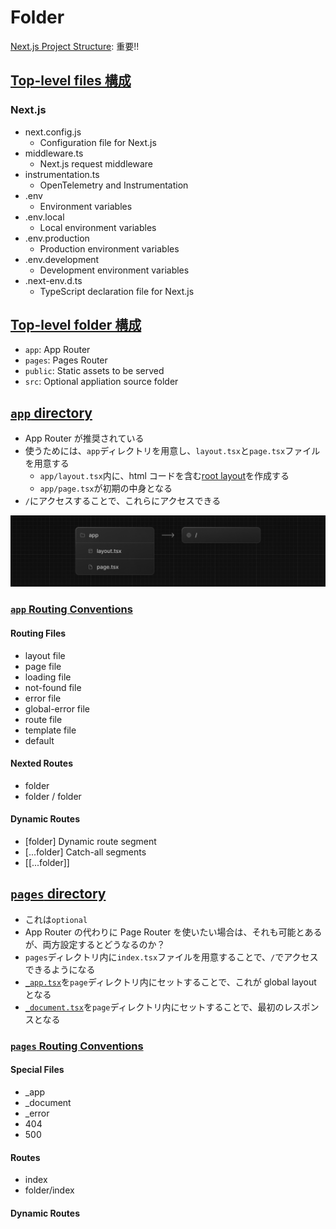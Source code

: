 # Folder

[Next.js Project Structure](https://nextjs.org/docs/getting-started/project-structure): 重要!!

## [Top-level files 構成](https://nextjs.org/docs/getting-started/project-structure)

### Next.js

- next.config.js
  - Configuration file for Next.js
- middleware.ts
  - Next.js request middleware
- instrumentation.ts
  - OpenTelemetry and Instrumentation
- .env
  - Environment variables
- .env.local
  - Local environment variables
- .env.production
  - Production environment variables
- .env.development
  - Development environment variables
- .next-env.d.ts
  - TypeScript declaration file for Next.js

## [Top-level folder 構成](https://nextjs.org/docs/getting-started/project-structure#top-level-folders)

- `app`: App Router
- `pages`: Pages Router
- `public`: Static assets to be served
- `src`: Optional appliation source folder

## [`app` directory](https://nextjs.org/docs/getting-started/installation#the-app-directory)

- App Router が推奨されている
- 使うためには、`app`ディレクトリを用意し、`layout.tsx`と`page.tsx`ファイルを用意する
  - `app/layout.tsx`内に、html コードを含む[root layout](https://nextjs.org/docs/app/building-your-application/routing/pages-and-layouts#root-layout-required)を作成する
  - `app/page.tsx`が初期の中身となる
- `/`にアクセスすることで、これらにアクセスできる

![app direcotry](../../../../images/nextjs-app-directory.png 'app directory')

### [`app` Routing Conventions](https://nextjs.org/docs/getting-started/project-structure#app-routing-conventions)

#### Routing Files

- layout file
- page file
- loading file
- not-found file
- error file
- global-error file
- route file
- template file
- default

#### Nexted Routes

- folder
- folder / folder

#### Dynamic Routes

- [folder] Dynamic route segment
- [...folder] Catch-all segments
- [[...folder]]

## [`pages` directory](https://nextjs.org/docs/getting-started/installation#the-pages-directory-optional)

- これは`optional`
- App Router の代わりに Page Router を使いたい場合は、それも可能とあるが、両方設定するとどうなるのか？
- `pages`ディレクトリ内に`index.tsx`ファイルを用意することで、`/`でアクセスできるようになる
- [`_app.tsx`](https://nextjs.org/docs/pages/building-your-application/routing/custom-app)を`page`ディレクトリ内にセットすることで、これが global layout となる
- [`_document.tsx`](https://nextjs.org/docs/pages/building-your-application/routing/custom-document)を`page`ディレクトリ内にセットすることで、最初のレスポンスとなる

### [`pages` Routing Conventions](https://nextjs.org/docs/getting-started/project-structure#pages-routing-conventions)

#### Special Files

- \_app
- \_document
- \_error
- 404
- 500

#### Routes

- index
- folder/index

#### Dynamic Routes
